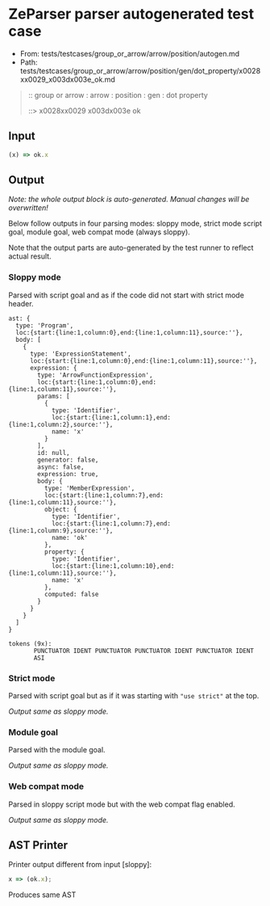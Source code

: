 # ZeParser parser autogenerated test case

- From: tests/testcases/group_or_arrow/arrow/position/autogen.md
- Path: tests/testcases/group_or_arrow/arrow/position/gen/dot_property/x0028xx0029_x003dx003e_ok.md

> :: group or arrow : arrow : position : gen : dot property
>
> ::> x0028xx0029 x003dx003e ok

## Input


`````js
(x) => ok.x
`````

## Output

_Note: the whole output block is auto-generated. Manual changes will be overwritten!_

Below follow outputs in four parsing modes: sloppy mode, strict mode script goal, module goal, web compat mode (always sloppy).

Note that the output parts are auto-generated by the test runner to reflect actual result.

### Sloppy mode

Parsed with script goal and as if the code did not start with strict mode header.

`````
ast: {
  type: 'Program',
  loc:{start:{line:1,column:0},end:{line:1,column:11},source:''},
  body: [
    {
      type: 'ExpressionStatement',
      loc:{start:{line:1,column:0},end:{line:1,column:11},source:''},
      expression: {
        type: 'ArrowFunctionExpression',
        loc:{start:{line:1,column:0},end:{line:1,column:11},source:''},
        params: [
          {
            type: 'Identifier',
            loc:{start:{line:1,column:1},end:{line:1,column:2},source:''},
            name: 'x'
          }
        ],
        id: null,
        generator: false,
        async: false,
        expression: true,
        body: {
          type: 'MemberExpression',
          loc:{start:{line:1,column:7},end:{line:1,column:11},source:''},
          object: {
            type: 'Identifier',
            loc:{start:{line:1,column:7},end:{line:1,column:9},source:''},
            name: 'ok'
          },
          property: {
            type: 'Identifier',
            loc:{start:{line:1,column:10},end:{line:1,column:11},source:''},
            name: 'x'
          },
          computed: false
        }
      }
    }
  ]
}

tokens (9x):
       PUNCTUATOR IDENT PUNCTUATOR PUNCTUATOR IDENT PUNCTUATOR IDENT
       ASI
`````

### Strict mode

Parsed with script goal but as if it was starting with `"use strict"` at the top.

_Output same as sloppy mode._

### Module goal

Parsed with the module goal.

_Output same as sloppy mode._

### Web compat mode

Parsed in sloppy script mode but with the web compat flag enabled.

_Output same as sloppy mode._

## AST Printer

Printer output different from input [sloppy]:

````js
x => (ok.x);
````

Produces same AST

